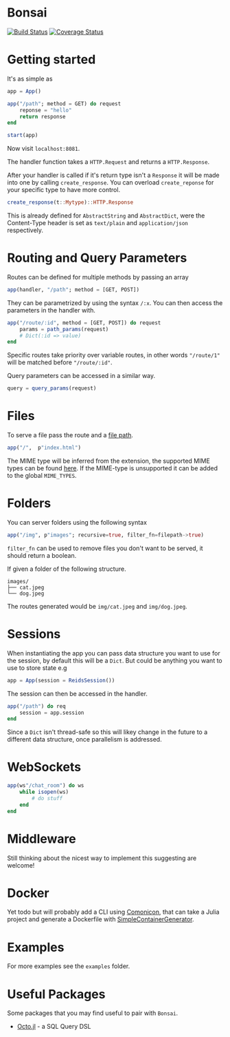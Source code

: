 # Bonsai

[![Build Status](https://travis-ci.com/onetonfoot/Bonsai.jl.svg?branch=master)](https://travis-ci.com/onetonfoot/Bonsai.jl)
[![Coverage Status](https://coveralls.io/repos/github/onetonfoot/Bonsai.jl/badge.svg?branch=master)](https://coveralls.io/github/onetonfoot/Bonsai.jl?branch=master)

# Getting started

It's as simple as

```julia
app = App()

app("/path"; method = GET) do request
    reponse = "hello"
    return response
end

start(app)
```

Now visit `localhost:8081`.

The handler function takes a `HTTP.Request` and returns a `HTTP.Response`.

After your handler is called if it's return type isn't a `Response` it will be made into one by
calling `create_response`. You can overload `create_reponse` for your specific type to have more control.

```julia
create_response(t::Mytype)::HTTP.Response
```

This is already defined for `AbstractString` and `AbstractDict`, were the Content-Type header is set as `text/plain` and `application/json` respectively.

# Routing and Query Parameters

Routes can be defined for multiple methods by passing an array

```julia
app(handler, "/path"; method = [GET, POST])
```

They can be parametrized by using the syntax `/:x`. You can then access
the parameters in the handler with.

```julia
app("/route/:id", method = [GET, POST]) do request
    params = path_params(request)
    # Dict(:id => value)
end
```

Specific routes take priority over variable routes, in other words `"/route/1"` will be matched before `"/route/:id"`. 

Query parameters can be accessed in a similar way.

```julia
query = query_params(request)
```

# Files

To serve a file pass the route and a [file path](https://github.com/rofinn/FilePaths.jl).

```julia
app("/",  p"index.html")
```
The MIME type will be inferred from the extension, the supported MIME types can be found [here](https://developer.mozilla.org/en-US/docs/Web/HTTP/Basics_of_HTTP/MIME_types/Common_types). If the MIME-type is unsupported it can be added to the global `MIME_TYPES`.

# Folders

You can server folders using the following syntax

```julia
app("/img", p"images"; recursive=true, filter_fn=filepath->true)
```

`filter_fn` can be used to remove files you don't want to be served, it
should return a boolean.

If given a folder of the following structure.

```
images/
├── cat.jpeg
└── dog.jpeg
```

The routes generated would be `img/cat.jpeg` and `img/dog.jpeg`.

# Sessions

When instantiating the app you can pass data structure you want to use for the session, by default this will be a `Dict`.  But could be anything you want to use to store state e.g

```julia
app = App(session = ReidsSession()) 
```

The session can then be accessed in the handler.

```julia
app("/path") do req
    session = app.session
end
```

Since a `Dict` isn't thread-safe so this will likey change in the future to a different data structure, once parallelism is addressed.

# WebSockets

```julia
app(ws"/chat_room") do ws
    while isopen(ws)
        # do stuff
    end
end
```

# Middleware

Still thinking about the nicest way to implement this suggesting are welcome!

# Docker

Yet todo but will probably add a CLI using [Comonicon](https://github.com/Roger-luo/Comonicon.jl), that
can take a Julia project and generate a Dockerfile with [SimpleContainerGenerator](https://github.com/bcbi/SimpleContainerGenerator.jl).

# Examples

For more examples see the `examples` folder.

# Useful Packages

Some packages that you may find useful to pair with `Bonsai`.

- [Octo.jl](https://github.com/wookay/Octo.jl) - a SQL Query DSL
